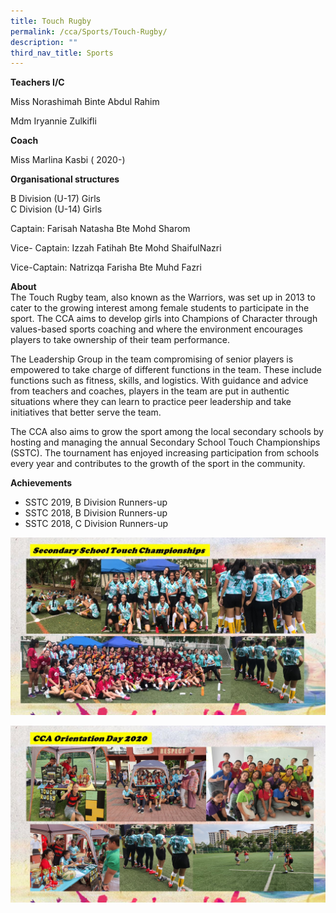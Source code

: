 ```yaml
---
title: Touch Rugby
permalink: /cca/Sports/Touch-Rugby/
description: ""
third_nav_title: Sports
---
```

**Teachers I/C**

Miss Norashimah Binte Abdul Rahim

Mdm Iryannie Zulkifli

**Coach**

Miss Marlina Kasbi ( 2020-)

**Organisational structures**

B Division (U-17) Girls  
C Division (U-14) Girls

Captain: Farisah Natasha Bte Mohd Sharom

Vice- Captain: Izzah Fatihah Bte Mohd ShaifulNazri

Vice-Captain: Natrizqa Farisha Bte Muhd Fazri

**About**  
The Touch Rugby team, also known as the Warriors, was set up in 2013 to cater to the growing interest among female students to participate in the sport. The CCA aims to develop girls into Champions of Character through values-based sports coaching and where the environment encourages players to take ownership of their team performance.

The Leadership Group in the team compromising of senior players is empowered to take charge of different functions in the team. These include functions such as fitness, skills, and logistics. With guidance and advice from teachers and coaches, players in the team are put in authentic situations where they can learn to practice peer leadership and take initiatives that better serve the team.

The CCA also aims to grow the sport among the local secondary schools by hosting and managing the annual Secondary School Touch Championships (SSTC). The tournament has enjoyed increasing participation from schools every year and contributes to the growth of the sport in the community.

**Achievements**

*   SSTC 2019, B Division Runners-up
*   SSTC 2018, B Division Runners-up
*   SSTC 2018, C Division Runners-up

![](/images/Our%20Curriculum/CCA/Sports/Touch%20Rugby/T1.jpg)

![](/images/Our%20Curriculum/CCA/Sports/Touch%20Rugby/T2.jpg)